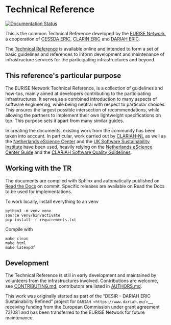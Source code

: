 # Technical Reference

[![Documentation Status](https://readthedocs.org/projects/technical-reference/badge/?version=latest)](https://technical-reference.readthedocs.io/en/latest/?badge=latest)

This is the common Technical Reference developed by the [EURISE Network](https://eurise-network.github.io/), a cooperation of
[CESSDA ERIC](https://www.cessda.eu/), [CLARIN ERIC](https://www.clarin.eu/) and [DARIAH ERIC](https://www.dariah.eu/).

The [Technical Reference](https://technical-reference.readthedocs.io/en/latest/) is available online and intended to form a set of basic guidelines
and references to inform development and maintenance of infrastructure services for the participating infrastructures and beyond.

## This reference's particular purpose

The EURISE Network Technical Reference, is a collection of guidelines and how-tos, mainly aimed at developers contributing to the participating infrastructures.
It serves as a combined introduction to many aspects of software engineering, while being neutral with respect to particular choices.
This ensures the largest possible intersection of recommendations, while allowing the partners to implement their own lightweight specifications on top.
This purpose sets it apart from many similar guides.

In creating the documents, existing work from the community has been taken into account.
In particular, work carried out by [CLARIAH-NL](https://www.clariah.nl/) as well as the
[Netherlands eScience Center](https://esciencecenter.nl/) and the [UK Software Sustainability Institute](https://www.software.ac.uk)
have been used, heavily relying on the [Netherlands eScience Center Guide](https://guide.esciencecenter.nl/) and the
[CLARIAH Software Quality Guidelines](https://github.com/CLARIAH/software-quality-guidelines).


## Working with the TR

The documents are compiled with Sphinx and automatically published on [Read the Docs](https://technical-reference.readthedocs.io/en/latest/) on commit.
Specific releases are available on Read the Docs to be used for implementations.

To work locally, install everything to an venv
```
python3 -m venv venv
source venv/bin/activate
pip install -r requirements.txt
```

Compile with
```
make clean
make html
make latexpdf
```


## Development

The Technical Reference is still in early development and maintained by volunteers from the infrastructures involved.
Contributions are welcome, see [CONTRIBUTING.md](CONTRIBUTING.md), contributors are listed in [AUTHORS.md](AUTHORS.md).

This work was originally started as part of the “DESIR – DARIAH ERIC Sustainability Refined” project for `DARIAH <https://www.dariah.eu/>`__,
receiving funding from the European Commission under grant agreement 731081 and has been transferred to the EURISE Network for future maintenance.

